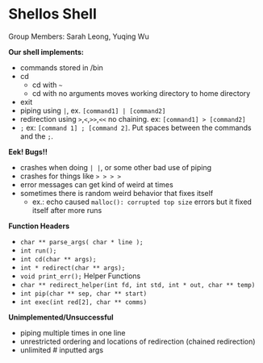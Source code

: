 # Shellos Shell
Group Members: Sarah Leong, Yuqing Wu

**Our shell implements:**
- commands stored in /bin
- cd
  - cd with `~` 
  - cd with no arguments moves working directory to home directory
- exit
- piping using `|`, ex. `[command1] | [command2]`
- redirection using `>`,`<`,`>>`,`<<` no chaining. ex: `[command1] > [command2]`
- `;` ex: `[command 1] ; [command 2]`. Put spaces between the commands and the `;`.

**Eek! Bugs!!**
- crashes when doing `| |`, or some other bad use of piping
- crashes for things like `> > > > `
- error messages can get kind of weird at times
- sometimes there is random weird behavior that fixes itself
  - ex.: echo caused `malloc(): corrupted top size` errors but it fixed itself after more runs

**Function Headers**
- `char ** parse_args( char * line );`
- `int run();`
- `int cd(char ** args);`
- `int * redirect(char ** args);`
- `void print_err();`
Helper Functions 
- `char ** redirect_helper(int fd, int std, int * out, char ** temp)`
- `int pip(char ** sep, char ** start)`
- `int exec(int red[2], char ** comms)`

**Unimplemented/Unsuccessful**
- piping multiple times in one line
- unrestricted ordering and locations of redirection (chained redirection)
- unlimited # inputted args
